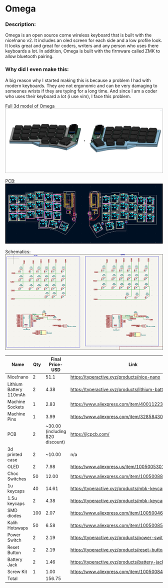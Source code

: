 # Omega

### Description:

Omega is an open source corne wireless keyboard that is built with the nice!nano v2. It includes an oled screen for each side and a low profile look. It looks great and great for coders, writers and any person who uses there keyboards a lot. In addition, Omega is built with the firmware called ZMK to allow bluetooth pairing.

### Why did I even make this:

A big reason why I started making this is because a problem I had with modern keyboards. They are not ergonomic and can be very damaging to someones wrists if they are typing for a long time. And since I am a coder who uses their keyboard a lot (i use vim), I face this problem.

Full 3d model of Omega
![full model](./Images/OmegaCase.png)

PCB:
![Omega pcb](./Images/pcb1.png)

Schematics:
![Omega schematics](./Images/schematics2.png)

|Name                  |Qty |Final Price- USD                |Link                                                    |
|----------------------|----|--------------------------------|--------------------------------------------------------|
|Nice!nano             | 2  | 51.1                           | https://typeractive.xyz/products/nice-nano             |
|Lithium Battery 110mAh| 2  | 4.38                           | https://typeractive.xyz/products/lithium-battery-110mah|
|Machine Sockets       | 1  | 2.83                           | https://www.aliexpress.com/item/4001122376295.html     |
|Machine Pins          | 1  | 3.99                           | https://www.aliexpress.com/item/32858430771.html       |
|PCB                   | 2  | ~30.00 (including $20 discount)| https://jlcpcb.com/                                    |
|3d printed case       | 2  | ~10.00                         | n/a                                                    |
|OLED                  | 2  | 7.98                           | https://www.aliexpress.us/item/1005005301005280.html   |
|Choc Switches         | 50 | 12.00                          | https://www.aliexpress.com/item/1005008883418065.html  |
|1u keycaps            | 40 | 14.61                          | https://typeractive.xyz/products/mbk-keycaps           |
|1.5u keycaps          | 2  | 4.38                           | https://typeractive.xyz/products/mbk-keycaps           |
|SMD diodes            | 100| 2.07                           | https://www.aliexpress.com/item/1005004629414782.html  |
|Kalih Hotswaps        | 50 | 6.58                           | https://www.aliexpress.com/item/1005008543325730.html  |
|Power Switch          | 2  | 2.19                           | https://typeractive.xyz/products/power-switch          |
|Reset Button          | 2  | 2.19                           | https://typeractive.xyz/products/reset-button          |
|Battery Jack          | 2  | 1.46                           | https://typeractive.xyz/products/battery-jack          |
|Screw Kit             | 1  | 1.00                           | https://www.aliexpress.com/item/1005008459241647.html  |
|Total                 |    | 156.75                         |                                                        |


